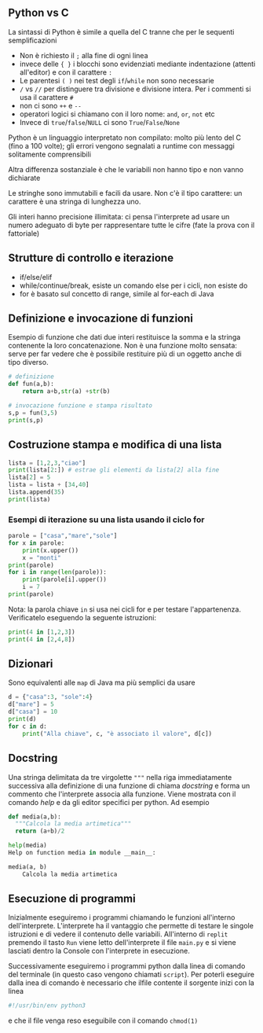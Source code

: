
## Python vs C


La sintassi di Python è simile a quella del C tranne che per le sequenti semplificazioni

 * Non è richiesto il `;` alla fine di ogni linea
 * invece delle `{ }` i blocchi sono evidenziati mediante indentazione (attenti all'editor) e con il carattere `:`
 * Le parentesi `( )` nei test degli `if`/`while`   non sono necessarie
 * `/` vs `//` per distinguere tra divisione e divisione intera. Per i commenti si usa il carattere `#` 
 * non ci sono  `++` e `--`
 * operatori logici si chiamano con il loro nome: `and`, `or`, `not` etc
 * Invece di `true`/`false`/`NULL` ci sono `True`/`False`/`None` 

Python è un linguaggio interpretato non compilato: molto più lento del C (fino a 100 volte); gli errori vengono segnalati a runtime con messaggi solitamente comprensibili

Altra differenza sostanziale è che le variabili non hanno tipo e non vanno dichiarate

Le stringhe sono immutabili e facili da usare. Non c'è il tipo carattere: un carattere è una stringa di lunghezza uno.

Gli interi hanno precisione illimitata: ci pensa l'interprete ad usare un numero adeguato di byte per rappresentare tutte le cifre (fate la prova con il fattoriale)

## Strutture di controllo e iterazione

 * if/else/elif
 * while/continue/break, esiste un comando else per i cicli, non esiste do
 * for è basato sul concetto di range, simile al for-each di Java

## Definizione e invocazione di funzioni

Esempio di funzione che dati due interi restituisce la somma e la stringa contenente la loro concatenazione. Non è una funzione molto sensata: serve per far vedere che è possibile restituire più di un oggetto anche di tipo diverso.

```python
# definizione 
def fun(a,b):
    return a+b,str(a) +str(b)

# invocazione funzione e stampa risultato
s,p = fun(3,5)
print(s,p)
```
## Costruzione stampa e modifica di una lista
```python
lista = [1,2,3,"ciao"]
print(lista[2:]) # estrae gli elementi da lista[2] alla fine 
lista[2] = 5
lista = lista + [34,40]
lista.append(35)
print(lista)
```

### Esempi di iterazione su una lista usando il ciclo for
```python
parole = ["casa","mare","sole"]
for x in parole:
    print(x.upper())
    x = "monti"
print(parole)
for i in range(len(parole)):
    print(parole[i].upper())
    i = 7
print(parole)

```
Nota: la parola chiave `in` si usa nei cicli for e per testare l'appartenenza. Verificatelo eseguendo la seguente istruzioni:
```python
print(4 in [1,2,3])
print(4 in [2,4,8])
```


## Dizionari

Sono equivalenti alle `map` di Java ma più semplici da usare 

```python
d = {"casa":3, "sole":4}
d["mare"] = 5
d["casa"] = 10
print(d)
for c in d:
    print("Alla chiave", c, "è associato il valore", d[c])
```

## Docstring

Una stringa delimitata da tre virgolette `"""` nella riga immediatamente successiva alla definizione di una funzione di chiama *docstring* e forma un commento che l'interprete associa alla funzione. Viene mostrata con il comando *help* e da gli editor specifici per python. Ad esempio

```python
def media(a,b):
  """Calcola la media artimetica"""
  return (a+b)/2

help(media)
Help on function media in module __main__:

media(a, b)
    Calcola la media artimetica
```

## Esecuzione di programmi

Inizialmente eseguiremo i programmi chiamando le funzioni all'interno dell'interprete. L'interprete ha il vantaggio che permette di testare le singole istruzioni e di vedere il contenuto delle variabili. All'interno di `replit` premendo il tasto `Run` viene letto dell'interprete il file `main.py` e si viene lasciati dentro la Console con l'interprete in esecuzione.


Successivamente eseguiremo i programmi python dalla linea di comando del terminale (in questo caso vengono chiamati `script`). Per poterli eseguire dalla inea di comando è necessario che ilfile contente il sorgente inizi con la linea
```python
#!/usr/bin/env python3
```
e che il file venga reso eseguibile con il comando `chmod(1)`